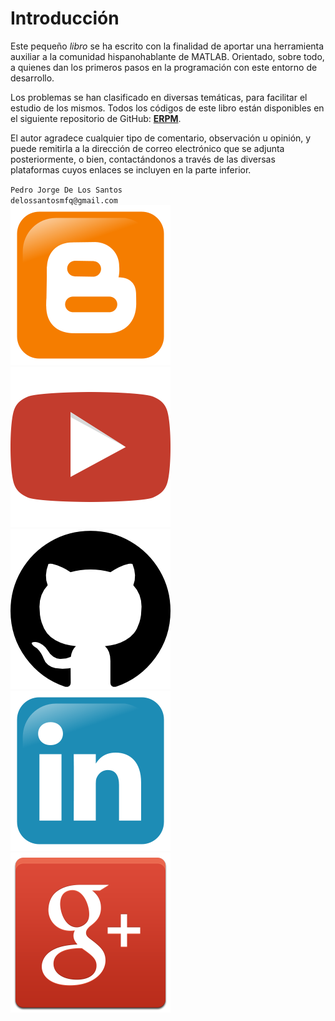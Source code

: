 ﻿# Introducción

Este pequeño *libro* se ha escrito con la finalidad de aportar una
herramienta auxiliar a la comunidad hispanohablante de MATLAB.
Orientado, sobre todo, a quienes dan los primeros pasos en la
programación con este entorno de desarrollo.

Los problemas se han clasificado en diversas temáticas, para facilitar
el estudio de los mismos. Todos los códigos de este libro están
disponibles en el siguiente repositorio de GitHub: [**ERPM**](https://github.com/JorgeDeLosSantos).

El autor agradece cualquier tipo de comentario, observación u opinión, y
puede remitirla a la dirección de correo electrónico que se adjunta
posteriormente, o bien, contactándonos a través de las diversas
plataformas cuyos enlaces se incluyen en la parte inferior.

`Pedro Jorge De Los Santos`\
`delossantosmfq@gmail.com`\
[![image](src/blogger_logo.png)](https://labdls.blogspot.mx)
[![image](src/youtube_logo.png)](https://www.youtube.com/user/lab2dls)
[![image](src/github_logo.png)](https://github.com/JorgeDeLosSantos)
[![image](src/linkedin_logo.png)](https://www.linkedin.com/in/pjdlsl)
[![image](src/google_logo.png)](https://plus.google.com/u/0/+pjdelossantos)

